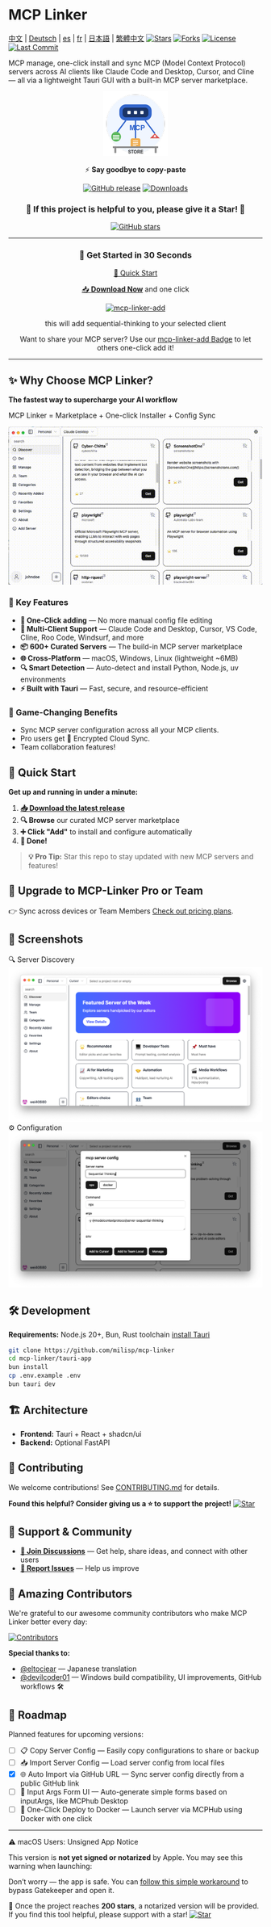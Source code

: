 # MCP Linker

[中文](./docs/README.zh-CN.md) | [Deutsch](./docs/README.de.md) | [es](./docs/README.es.md) | [fr](./docs/README.fr.md) | [日本語](./docs/README.ja-JP.md) | [繁體中文](./docs/README.zh-Han.md)
[![Stars](https://img.shields.io/github/stars/milisp/mcp-linker?style=social)](https://github.com/milisp/mcp-linker/stargazers)
[![Forks](https://img.shields.io/github/forks/milisp/mcp-linker?style=social)](https://github.com/milisp/mcp-linker/network/members)
[![License](https://img.shields.io/github/license/milisp/mcp-linker)](LICENSE)
[![Last Commit](https://img.shields.io/github/last-commit/milisp/mcp-linker)](https://github.com/milisp/mcp-linker/commits)

MCP manage, one-click install and sync MCP (Model Context Protocol) servers across AI clients like Claude Code and Desktop, Cursor, and Cline — all via a lightweight Tauri GUI with a built-in MCP server marketplace.

<div align="center">

![MCP Linker Logo](./images/logo.png)

⚡️ **Say goodbye to copy-paste**

[![GitHub release](https://img.shields.io/github/release/milisp/mcp-linker.svg?style=for-the-badge&logo=github)](https://github.com/milisp/mcp-linker/releases)
[![Downloads](https://img.shields.io/github/downloads/milisp/mcp-linker/total.svg?style=for-the-badge&logo=github)](https://github.com/milisp/mcp-linker/releases)

### 🌟 **If this project is helpful to you, please give it a Star!** 🌟
[![GitHub stars](https://img.shields.io/github/stars/milisp/mcp-linker?style=for-the-badge&logo=github&color=yellow)](https://github.com/milisp/mcp-linker/stargazers)

---

### 🚀 Get Started in 30 Seconds

[🚀 Quick Start](#quick-start)

[📥 **Download Now**](https://github.com/milisp/mcp-linker/releases) 
  <span> and one click</span>

  [![mcp-linker-add](https://img.shields.io/badge/mcp--linker-add-blue?logo=link&style=for-the-badge)](https://www.mcp-linker.store/install-app?name=sequential-thinking&autoSubmit=true&config=eyJzZXF1ZW50aWFsLXRoaW5raW5nIjp7ImNvbW1hbmQiOiJucHgiLCJhcmdzIjpbIi15IiwiQG1vZGVsY29udGV4dHByb3RvY29sL3NlcnZlci1zZXF1ZW50aWFsLXRoaW5raW5nIl19fQ==)
  
  this will add sequential-thinking to your selected client

  Want to share your MCP server? Use our [mcp-linker-add Badge](https://mcp-linker.store/install-app) to let others one-click add it!

</div>

---

## ✨ Why Choose MCP Linker?

**The fastest way to supercharge your AI workflow**

MCP Linker = Marketplace + One-click Installer + Config Sync

![Demo](./images/demo.gif)

### 🎯 Key Features

- **🚀 One-Click adding** — No more manual config file editing
- **🔄 Multi-Client Support** — Claude Code and Desktop, Cursor, VS Code, Cline, Roo Code, Windsurf, and more
- **📦 600+ Curated Servers** — The build-in MCP server marketplace
- **🌐 Cross-Platform** — macOS, Windows, Linux (lightweight ~6MB)
- **🔍 Smart Detection** — Auto-detect and install Python, Node.js, uv environments
- **⚡ Built with Tauri** — Fast, secure, and resource-efficient

### 💎 Game-Changing Benefits

- Sync MCP server configuration across all your MCP clients.
- Pro users get 🔐 Encrypted Cloud Sync.
- Team collaboration features!

## 🚀 Quick Start

**Get up and running in under a minute:**

1. **[📥 Download the latest release](https://github.com/milisp/mcp-linker/releases)**
2. **🔍 Browse** our curated MCP server marketplace
3. **➕ Click "Add"** to install and configure automatically
4. **🎉 Done!**

> **💡 Pro Tip:** Star this repo to stay updated with new MCP servers and features!

## 🚀 Upgrade to MCP-Linker Pro or Team

👉 Sync across devices or Team Members [Check out pricing plans](https://mcp-linker.store/pricing).

## 📸 Screenshots

🔍 Server Discovery ![Discover](./images/home.png)
⚙️ Configuration ![Config](./images/config.png) 

## 🛠️ Development

**Requirements:** Node.js 20+, Bun, Rust toolchain
[install Tauri](https://v2.tauri.app/start/prerequisites/)

```bash
git clone https://github.com/milisp/mcp-linker
cd mcp-linker/tauri-app
bun install
cp .env.example .env
bun tauri dev
```

## 🏗️ Architecture

- **Frontend:** Tauri + React + shadcn/ui
- **Backend:** Optional FastAPI

## 🤝 Contributing

We welcome contributions! See [CONTRIBUTING.md](./CONTRIBUTING.md) for details.

**Found this helpful? Consider giving us a ⭐ to support the project!**
[![Star](https://img.shields.io/github/stars/milisp/mcp-linker?style=social)](https://github.com/milisp/mcp-linker/stargazers)


## 💬 Support & Community

- **[💬 Join Discussions](https://github.com/milisp/mcp-linker/discussions)** — Get help, share ideas, and connect with other users
- **[🐛 Report Issues](https://github.com/milisp/mcp-linker/issues)** — Help us improve

## 🎉 Amazing Contributors

We're grateful to our awesome community contributors who make MCP Linker better every day:

[![Contributors](https://contrib.rocks/image?repo=milisp/mcp-linker)](https://github.com/milisp/mcp-linker/graphs/contributors)

**Special thanks to:**

- [@eltociear](https://github.com/eltociear) — Japanese translation
- [@devilcoder01](https://github.com/devilcoder01) — Windows build compatibility, UI improvements, GitHub workflows 🛠️

## 📅 Roadmap

Planned features for upcoming versions:

- [ ] 📋 Copy Server Config — Easily copy configurations to share or backup
- [ ] 📥 Import Server Config — Load server config from local files
- [x] 🌐 Auto Import via GitHub URL — Sync server config directly from a public GitHub link
- [ ] 🧩 Input Args Form UI — Auto-generate simple forms based on inputArgs, like MCPhub Desktop
- [ ] 🐳 One-Click Deploy to Docker — Launch server via MCPHub using Docker with one click

---

⚠️ macOS Users: Unsigned App Notice

This version is **not yet signed or notarized** by Apple. You may see this warning when launching:

Don’t worry — the app is safe. You can [follow this simple workaround](https://github.com/milisp/mcp-linker/issues/11) to bypass Gatekeeper and open it.

🎯 Once the project reaches **200 stars**, a notarized version will be provided.  
If you find this tool helpful, please support with a star! [![Star](https://img.shields.io/github/stars/milisp/mcp-linker?style=social)](https://github.com/milisp/mcp-linker/stargazers)